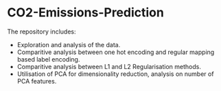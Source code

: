 # CO2-Emissions-Prediction
The repository includes:
- Exploration and analysis of the data.
- Comparitive analysis between one hot encoding and regular mapping based label encoding.
- Comparitive analysis between L1 and L2 Regularisation methods.
- Utilisation of PCA for dimensionality reduction, analysis on number of PCA features.

